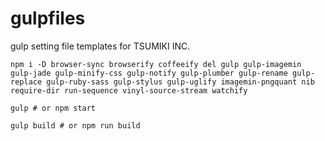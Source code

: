 # gulpfiles

gulp setting file templates for TSUMIKI INC.

```
npm i -D browser-sync browserify coffeeify del gulp gulp-imagemin gulp-jade gulp-minify-css gulp-notify gulp-plumber gulp-rename gulp-replace gulp-ruby-sass gulp-stylus gulp-uglify imagemin-pngquant nib require-dir run-sequence vinyl-source-stream watchify
```

```
gulp # or npm start

gulp build # or npm run build
```
